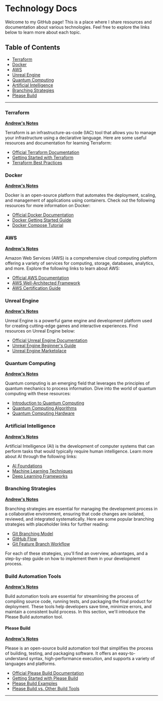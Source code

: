 # Technology Docs

Welcome to my GitHub page! This is a place where I share resources and documentation about various technologies. Feel free to explore the links below to learn more about each topic.

## Table of Contents

- [Terraform](#terraform)
- [Docker](#docker)
- [AWS](#aws)
- [Unreal Engine](#unreal-engine)
- [Quantum Computing](#quantum-computing)
- [Artificial Intelligence](#artificial-intelligence)
- [Branching Strategies](#branching-strategies)
- [Please Build](#please-build)

---

### Terraform
**[Andrew's Notes](docs/terraform.html)**

Terraform is an infrastructure-as-code (IAC) tool that allows you to manage your infrastructure using a declarative language. Here are some useful resources and documentation for learning Terraform:

- [Official Terraform Documentation](https://www.terraform.io/docs/index.html)
- [Getting Started with Terraform](https://upcloud.com/resources/tutorials/get-started-terraform)
- [Terraform Best Practices](https://www.terraform-best-practices.com/)

### Docker
**[Andrew's Notes](docs/docker.html)**

Docker is an open-source platform that automates the deployment, scaling, and management of applications using containers. Check out the following resources for more information on Docker:

- [Official Docker Documentation](#placeholder-link)
- [Docker Getting Started Guide](#placeholder-link)
- [Docker Compose Tutorial](#placeholder-link)

### AWS
**[Andrew's Notes](docs/aws.html)**

Amazon Web Services (AWS) is a comprehensive cloud computing platform offering a variety of services for computing, storage, databases, analytics, and more. Explore the following links to learn about AWS:

- [Official AWS Documentation](#placeholder-link)
- [AWS Well-Architected Framework](#placeholder-link)
- [AWS Certification Guide](#placeholder-link)

### Unreal Engine
**[Andrew's Notes](docs/unreal.html)**

Unreal Engine is a powerful game engine and development platform used for creating cutting-edge games and interactive experiences. Find resources on Unreal Engine below:

- [Official Unreal Engine Documentation](#placeholder-link)
- [Unreal Engine Beginner's Guide](#placeholder-link)
- [Unreal Engine Marketplace](#placeholder-link)

### Quantum Computing
**[Andrew's Notes](docs/quantumcomputing.html)**

Quantum computing is an emerging field that leverages the principles of quantum mechanics to process information. Dive into the world of quantum computing with these resources:

- [Introduction to Quantum Computing](#placeholder-link)
- [Quantum Computing Algorithms](#placeholder-link)
- [Quantum Computing Hardware](#placeholder-link)

### Artificial Intelligence
**[Andrew's Notes](docs/ai.html)**

Artificial Intelligence (AI) is the development of computer systems that can perform tasks that would typically require human intelligence. Learn more about AI through the following links:

- [AI Foundations](#placeholder-link)
- [Machine Learning Techniques](#placeholder-link)
- [Deep Learning Frameworks](#placeholder-link)

### Branching Strategies
**[Andrew's Notes](docs/branching.html)**

Branching strategies are essential for managing the development process in a collaborative environment, ensuring that code changes are isolated, reviewed, and integrated systematically. Here are some popular branching strategies with placeholder links for further reading:

- [Git Branching Model](https://docs.github.com/en/pull-requests/collaborating-with-pull-requests/proposing-changes-to-your-work-with-pull-requests/about-branches)
- [GitHub Flow](https://docs.github.com/en/get-started/quickstart/github-flow)
- [Git Feature Branch Workflow](https://www.atlassian.com/git/tutorials/comparing-workflows/feature-branch-workflow)

For each of these strategies, you'll find an overview, advantages, and a step-by-step guide on how to implement them in your development process.

### Build Automation Tools
**[Andrew's Notes](docs/branching.html)**

Build automation tools are essential for streamlining the process of compiling source code, running tests, and packaging the final product for deployment. These tools help developers save time, minimize errors, and maintain a consistent build process. In this section, we'll introduce the Please Build automation tool.

#### Please Build
**[Andrew's Notes](docs/please-build.html)**

Please is an open-source build automation tool that simplifies the process of building, testing, and packaging software. It offers an easy-to-understand syntax, high-performance execution, and supports a variety of languages and platforms.

- [Official Please Build Documentation](https://please.build/)
- [Getting Started with Please Build](https://please.build/quickstart.html)
- [Please Build Examples](https://github.com/thought-machine/please-examples)
- [Please Build vs. Other Build Tools](https://please.build/faq.html)

---
